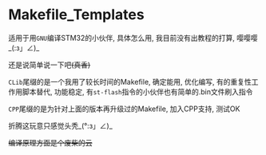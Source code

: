 # Makefile_Templates

适用于用`GNU`编译STM32的小伙伴, 具体怎么用, 我目前没有出教程的打算, 嘤嘤嘤 _(:з」∠)\_

还是说简单说一下吧~~(真香)~~

`CLib`尾缀的是一个我用了较长时间的Makefile, 确定能用, 优化编写, 有的重复性工作用脚本替代, 功能稳定, 有`st-flash`指令的小伙伴也有简单的.bin文件刷入指令



`CPP`尾缀的是为针对上面的版本再升级过的Makefile, 加入CPP支持, 测试OK



折腾这玩意只感觉头秃_(°:з」∠)\_

~~编译原理方面是个废柴的云~~
